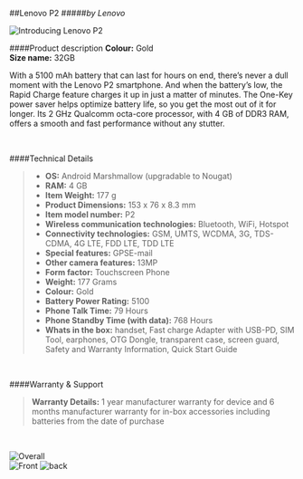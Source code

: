 ##Lenovo P2
#####_by Lenovo_  

![Introducing Lenovo P2](
http://www3.lenovo.com/medias/lenovo-smartphone-p2-thin-slim-design-feature-1.png?context=bWFzdGVyfHJvb3R8NTQ4NzV8aW1hZ2UvcG5nfGgzNy9oZjcvOTMzMDAzMTU5MTQ1NC5wbmd8NDlmZWVmYzg1OTBkMGFhMzU0ZWE4MjQyMTIyZWM3YjllNmQwZTBhZWEwZDFiZjA1ZTU3NGEwZjQwOWNmNTJmOA
)  

####Product description
**Colour:** Gold  
**Size name:** 32GB

With a 5100 mAh battery that can last for hours on end, there’s never a dull moment with the Lenovo P2 smartphone. And when the battery’s low, the Rapid Charge feature charges it up in just a matter of minutes. The One-Key power saver helps optimize battery life, so you get the most out of it for longer. Its 2 GHz Qualcomm octa-core processor, with 4 GB of DDR3 RAM, offers a smooth and fast performance without any stutter.

<br/>

####Technical Details
>* **OS:** Android Marshmallow (upgradable to Nougat)
>* **RAM:** 4 GB
>* **Item Weight:** 177 g
>* **Product Dimensions:** 153 x 76 x 8.3 mm
>* **Item model number:** P2
>* **Wireless communication technologies:** Bluetooth, WiFi, Hotspot
>* **Connectivity technologies:** GSM, UMTS, WCDMA, 3G, TDS-CDMA, 4G LTE, FDD LTE, TDD LTE
>* **Special features:** GPSE-mail
>* **Other camera features:** 13MP
>* **Form factor:** Touchscreen Phone
>* **Weight:** 177 Grams
>* **Colour:** Gold
>* **Battery Power Rating:** 5100
>* **Phone Talk Time:** 79 Hours
>* **Phone Standby Time (with data):** 768 Hours
>* **Whats in the box:** handset, Fast charge Adapter with USB-PD, SIM Tool, earphones, OTG Dongle, transparent case, screen guard, Safety and Warranty Information, Quick Start Guide

<br/>

####Warranty & Support
>**Warranty Details:** 1 year manufacturer warranty for device and 6 months manufacturer warranty for in-box accessories including batteries from the date of purchase

<br/>

![Overall](
http://www3.lenovo.com/medias/lenovo-smartphone-p2-full-hd-display-feature-2.png?context=bWFzdGVyfHJvb3R8NDk3NTZ8aW1hZ2UvcG5nfGgwMC9oZTQvOTMzMDAyOTIzMjE1OC5wbmd8NzVmZWQ5MDRlMTJiNDk3YjcyYmEwZDJjY2U0OGNiZDk2ZTEyMDBjZjI0ZmMzNTQyNjU1ZDdiMzY5YjBhZGU1MA
)  
![Front](
https://rukminim1.flixcart.com/image/832/832/mobile/s/f/n/lenovo-p2-p2a42-original-imaepw3ws2h8gvbz.jpeg?q=70
)
![back](
https://rukminim1.flixcart.com/image/832/832/mobile/s/f/n/lenovo-p2-p2a42-original-imaepw3w9kwyf3xp.jpeg?q=70
)
